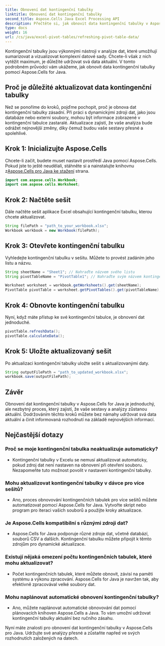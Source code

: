 ```yaml
---
title: Obnovení dat kontingenční tabulky
linktitle: Obnovení dat kontingenční tabulky
second_title: Aspose.Cells Java Excel Processing API
description: Přečtěte si, jak obnovit data kontingenční tabulky v Aspose.Cells pro Java. Udržujte svá data aktuální bez námahy.
type: docs
weight: 16
url: /cs/java/excel-pivot-tables/refreshing-pivot-table-data/
---
```


Kontingenční tabulky jsou výkonnými nástroji v analýze dat, které umožňují sumarizovat a vizualizovat komplexní datové sady. Chcete-li však z nich vytěžit maximum, je důležité udržovat svá data aktuální. V tomto podrobném průvodci vám ukážeme, jak obnovit data kontingenční tabulky pomocí Aspose.Cells for Java.

## Proč je důležité aktualizovat data kontingenční tabulky

Než se ponoříme do kroků, pojďme pochopit, proč je obnova dat kontingenční tabulky zásadní. Při práci s dynamickými zdroji dat, jako jsou databáze nebo externí soubory, mohou být informace zobrazené v kontingenční tabulce zastaralé. Aktualizace zajistí, že vaše analýza bude odrážet nejnovější změny, díky čemuž budou vaše sestavy přesné a spolehlivé.

## Krok 1: Inicializujte Aspose.Cells

 Chcete-li začít, budete muset nastavit prostředí Java pomocí Aspose.Cells. Pokud jste to ještě neudělali, stáhněte si a nainstalujte knihovnu z[Aspose.Cells pro Java ke stažení](https://releases.aspose.com/cells/java/) strana.

```java
import com.aspose.cells.Workbook;
import com.aspose.cells.Worksheet;
```

## Krok 2: Načtěte sešit

Dále načtěte sešit aplikace Excel obsahující kontingenční tabulku, kterou chcete aktualizovat.

```java
String filePath = "path_to_your_workbook.xlsx";
Workbook workbook = new Workbook(filePath);
```

## Krok 3: Otevřete kontingenční tabulku

Vyhledejte kontingenční tabulku v sešitu. Můžete to provést zadáním jeho listu a názvu.

```java
String sheetName = "Sheet1"; // Nahraďte názvem svého listu
String pivotTableName = "PivotTable1"; // Nahraďte svým názvem kontingenční tabulky

Worksheet worksheet = workbook.getWorksheets().get(sheetName);
PivotTable pivotTable = worksheet.getPivotTables().get(pivotTableName);
```

## Krok 4: Obnovte kontingenční tabulku

Nyní, když máte přístup ke své kontingenční tabulce, je obnovení dat jednoduché.

```java
pivotTable.refreshData();
pivotTable.calculateData();
```

## Krok 5: Uložte aktualizovaný sešit

Po aktualizaci kontingenční tabulky uložte sešit s aktualizovanými daty.

```java
String outputFilePath = "path_to_updated_workbook.xlsx";
workbook.save(outputFilePath);
```

## Závěr

Obnovení dat kontingenční tabulky v Aspose.Cells for Java je jednoduchý, ale nezbytný proces, který zajistí, že vaše sestavy a analýzy zůstanou aktuální. Dodržováním těchto kroků můžete bez námahy udržovat svá data aktuální a činit informovaná rozhodnutí na základě nejnovějších informací.

## Nejčastější dotazy

### Proč se moje kontingenční tabulka neaktualizuje automaticky?
   - Kontingenční tabulky v Excelu se nemusí aktualizovat automaticky, pokud zdroj dat není nastaven na obnovení při otevření souboru. Nezapomeňte tuto možnost povolit v nastavení kontingenční tabulky.

### Mohu aktualizovat kontingenční tabulky v dávce pro více sešitů?
   - Ano, proces obnovování kontingenčních tabulek pro více sešitů můžete automatizovat pomocí Aspose.Cells for Java. Vytvořte skript nebo program pro iteraci vašich souborů a použijte kroky aktualizace.

### Je Aspose.Cells kompatibilní s různými zdroji dat?
   - Aspose.Cells for Java podporuje různé zdroje dat, včetně databází, souborů CSV a dalších. Kontingenční tabulku můžete připojit k těmto zdrojům pro dynamické aktualizace.

### Existují nějaká omezení počtu kontingenčních tabulek, které mohu aktualizovat?
   - Počet kontingenčních tabulek, které můžete obnovit, závisí na paměti systému a výkonu zpracování. Aspose.Cells for Java je navržen tak, aby efektivně zpracovával velké soubory dat.

### Mohu naplánovat automatické obnovení kontingenční tabulky?
   - Ano, můžete naplánovat automatické obnovování dat pomocí plánovacích knihoven Aspose.Cells a Java. To vám umožní udržovat kontingenční tabulky aktuální bez ručního zásahu.

Nyní máte znalosti pro obnovení dat kontingenční tabulky v Aspose.Cells pro Java. Udržujte své analýzy přesné a zůstaňte napřed ve svých rozhodnutích založených na datech.